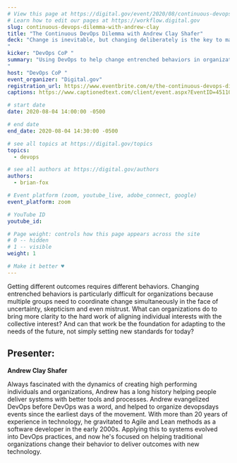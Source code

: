```yaml
---
# View this page at https://digital.gov/event/2020/08/continuous-devops-dilemma-with-andrew-clay
# Learn how to edit our pages at https://workflow.digital.gov
slug: continuous-devops-dilemma-with-andrew-clay
title: "The Continuous DevOps Dilemma with Andrew Clay Shafer"
deck: "Change is inevitable, but changing deliberately is the key to making the most of our circumstances. 
"
kicker: "DevOps CoP "
summary: "Using DevOps to help change entrenched behaviors in organizations. 
"
host: "DevOps CoP "
event_organizer: "Digital.gov"
registration_url: https://www.eventbrite.com/e/the-continuous-devops-dilemma-with-andrew-clay-shafer-tickets-114336856616
captions: https://www.captionedtext.com/client/event.aspx?EventID=4511028&CustomerID=321

# start date
date: 2020-08-04 14:00:00 -0500

# end date
end_date: 2020-08-04 14:30:00 -0500

# see all topics at https://digital.gov/topics
topics: 
  - devops

# see all authors at https://digital.gov/authors
authors: 
  - brian-fox

# Event platform (zoom, youtube_live, adobe_connect, google)
event_platform: zoom

# YouTube ID
youtube_id: 

# Page weight: controls how this page appears across the site
# 0 -- hidden
# 1 -- visible
weight: 1

# Make it better ♥
---
```

Getting different outcomes requires different behaviors. Changing entrenched behaviors is particularly difficult for organizations because multiple groups need to coordinate change simultaneously in the face of uncertainty, skepticism and even mistrust. What can organizations do to bring more clarity to the hard work of aligning individual interests with the collective interest? And can that work be the foundation for adapting to the needs of the future, not simply setting new standards for today? 

## Presenter:

**Andrew Clay Shafer**  

Always fascinated with the dynamics of creating high performing individuals and organizations, Andrew has a long history helping people deliver systems with better tools and processes. Andrew evangelized DevOps before DevOps was a word, and helped to organize devopsdays events since the earliest days of the movement. With more than 20 years of experience in technology, he gravitated to Agile and Lean methods as a software developer in the early 2000s. Applying this to systems evolved into DevOps practices, and now he's focused on helping traditional organizations change their behavior to deliver outcomes with new technology.
